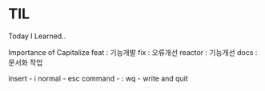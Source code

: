 # TIL
Today I Learned..

Importance of Capitalize
feat : 기능개발
fix : 오류개선
reactor : 기능개선
docs : 문서화 작업

insert - i
normal - esc
command - :
wq - write and quit

